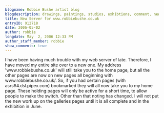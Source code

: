 ```yaml
---
blogname: Robbie Bushe artist blog
blogdescription: drawings, paintings, studios, exhibtions, comment, news as they happen to Robbie Bushe
title: New Server for www.robbiebushe.co.uk
entryID: 012718
date: 2006-05-02
author: robbie
longdate: May  2, 2006 12:33 PM
author_staff_member: robbie
show_comments: true
---
```


<p>I have been having much trouble with my web server of late. Therefore, I have moved my entire site over to a new one. My address 'www.robbiebushe.co.uk' will still take you to the home page, but all the other pages are now on new pages all beginning with www.robbiebushe.co.uk/. So, if you had certain pages (with asrs94.dsl.pipex.com) bookmarked they will all now take you to my home page. These holding pages will only be active for a short time, to allow people to make the switch. Other than that noting has changed. I will not put the new work up on the galleries pages until it is all complete and in the exhibition in June.</p>

